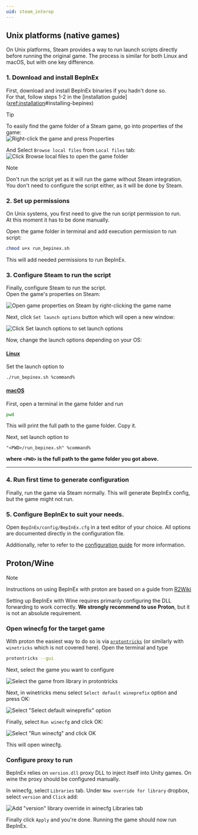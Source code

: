 ```yaml
---
uid: steam_interop
---
```


## Unix platforms (native games)

On Unix platforms, Steam provides a way to run launch scripts directly 
before running the original game. The process is similar for both 
Linux and macOS, but with one key difference.

### 1. Download and install BepInEx

First, download and install BepInEx binaries if you hadn't done so.  
For that, follow steps 1-2 in the [installation guide](<xref:installation>#installing-bepinex)

> [!TIP]
> To easily find the game folder of a Steam game, go into properties of the game:  
> ![Right-click the game and press Properties](images/steam_props.png)  
>  
> And Select `Browse local files` from `Local files` tab:  
> ![Click Browse local files to open the game folder](images/steam_local_files.png)

> [!NOTE]
> Don't run the script yet as it will run the game without Steam integration.
> You don't need to configure the script either, as it will be done by Steam.

### 2. Set up permissions

On Unix systems, you first need to give the run script permission to run.  
At this moment it has to be done manually.

Open the game folder in terminal and add execution permission to run script:

```sh
chmod u+x run_bepinex.sh
```

This will add needed permissions to run BepInEx.

### 3. Configure Steam to run the script

Finally, configure Steam to run the script.  
Open the game's properties on Steam:

![Open game properties on Steam by right-clicking the game name](images/steam_props.png)

Next, click `Set launch options` button which will open a new window:

![Click Set launch options to set launch options](images/steam_launch_opts.png)

Now, change the launch options depending on your OS:

#### [Linux](#tab/tabid-1)
Set the launch option to
```
./run_bepinex.sh %command%
```

#### [macOS](#tab/tabid-2)
First, open a terminal in the game folder and run
```sh
pwd
```
This will print the full path to the game folder. Copy it.

Next, set launch option to
```
"<PWD>/run_bepinex.sh" %command%
```
**where `<PWD>` is the full path to the game folder you got above.**
***

### 4. Run first time to generate configuration

Finally, run the game via Steam normally. 
This will generate BepInEx config, but the game might not run.

### 5. Configure BepInEx to suit your needs.

Open `BepInEx/config/BepInEx.cfg` in a text editor of your choice. 
All options are documented directly in the configuration file.

Additionally, refer to refer to the [configuration guide](<xref:configuration>) for more information.

## Proton/Wine

> [!NOTE]
> Instructions on using BepInEx with proton are based on a guide from 
> [R2Wiki](https://github.com/risk-of-thunder/R2Wiki/wiki/Getting-BepInEx-Console-Working-on-Linux)

Setting up BepInEx with Wine requires primarily configuring the DLL forwarding 
to work correctly. **We strongly recommend to use Proton**, but it is not an 
absolute requirement.

### Open winecfg for the target game

With proton the easiest way to do so is via 
[`protontricks`](https://github.com/Matoking/protontricks) 
(or similarly with `winetricks` which is not covered here). 
Open the terminal and type

```sh
protontricks --gui
```

Next, select the game you want to configure

![Select the game from library in protontricks](images/protontricks_select.png)

Next, in winetricks menu select `Select default wineprefix` option and press OK:

![Select "Select default wineprefix" option](images/protontricks_wineprefix.png)

Finally, select `Run winecfg` and click OK:

![Select "Run winecfg" and click OK](images/protontricks_winecfg.png)

This will open winecfg.

### Configure proxy to run

BepInEx relies on `version.dll` proxy DLL to inject itself into Unity games. 
On wine the proxy should be configured manually.

In winecfg, select `Libraries` tab. Under `New override for library` dropbox, 
select `version` and `Click` add:

![Add "version" library override in winecfg Libraries tab](images/winecfg_add_lib.png)

Finally click `Apply` and you're done. Running the game should now run BepInEx.
